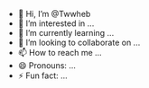 - 👋 Hi, I’m @Twwheb
- 👀 I’m interested in ...
- 🌱 I’m currently learning ...
- 💞️ I’m looking to collaborate on ...
- 📫 How to reach me ...
- 😄 Pronouns: ...
- ⚡ Fun fact: ...

<!---
Twwheb/Twwheb is a ✨ special ✨ repository because its `README.md` (this file) appears on your GitHub profile.
You can click the Preview link to take a look at your changes.
--->
